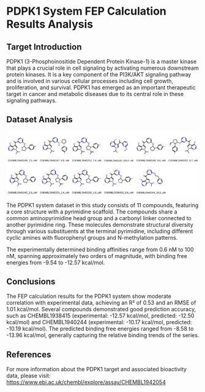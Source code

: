# PDPK1 System FEP Calculation Results Analysis

## Target Introduction

PDPK1 (3-Phosphoinositide Dependent Protein Kinase-1) is a master kinase that plays a crucial role in cell signaling by activating numerous downstream protein kinases. It is a key component of the PI3K/AKT signaling pathway and is involved in various cellular processes including cell growth, proliferation, and survival. PDPK1 has emerged as an important therapeutic target in cancer and metabolic diseases due to its central role in these signaling pathways.

## Dataset Analysis

![Molecular structures of representative compounds](mol_grid.png)

The PDPK1 system dataset in this study consists of 11 compounds, featuring a core structure with a pyrimidine scaffold. The compounds share a common aminopyrimidine head group and a carbonyl linker connected to another pyrimidine ring. These molecules demonstrate structural diversity through various substituents at the terminal pyrimidine, including different cyclic amines with fluorophenyl groups and N-methylation patterns.

The experimentally determined binding affinities range from 0.6 nM to 100 nM, spanning approximately two orders of magnitude, with binding free energies from -9.54 to -12.57 kcal/mol.

## Conclusions

The FEP calculation results for the PDPK1 system show moderate correlation with experimental data, achieving an R² of 0.53 and an RMSE of 1.01 kcal/mol. Several compounds demonstrated good prediction accuracy, such as CHEMBL1938415 (experimental: -12.57 kcal/mol, predicted: -12.50 kcal/mol) and CHEMBL1940244 (experimental: -10.17 kcal/mol, predicted: -10.19 kcal/mol). The predicted binding free energies ranged from -8.58 to -13.96 kcal/mol, generally capturing the relative binding trends of the series.

## References

For more information about the PDPK1 target and associated bioactivity data, please visit:
https://www.ebi.ac.uk/chembl/explore/assay/CHEMBL1942054 